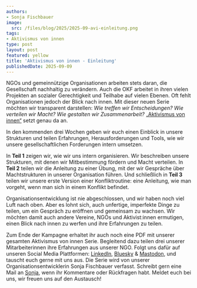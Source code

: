 ```yaml
---
authors:
- Sonja Fischbauer
image:
  src: /files/blog/2025/2025-09-avi-einleitung.png
tags:
- Aktivismus von innen
type: post
layout: post
featured: yellow
title: 'Aktivismus von innen - Einleitung'
publishedDate: 2025-09-09
---
```

NGOs und gemeinnützige Organisationen arbeiten stets daran, die Gesellschaft nachhaltig zu verändern. Auch die OKF arbeitet in ihren vielen Projekten an sozialer Gerechtigkeit und Teilhabe auf vielen Ebenen. Oft fehlt Organisationen jedoch der Blick nach innen. Mit dieser neuen Serie möchten wir transparent darstellen: *Wie treffen wir Entscheidungen? Wie verteilen wir Macht? Wie gestalten wir Zusammenarbeit?* [„Aktivismus von innen“](https://okfn.de/aktivismus-von-innen/) setzt genau da an.

In den kommenden drei Wochen geben wir euch einen Einblick in unsere Strukturen und teilen Erfahrungen, Herausforderungen und Tools, wie wir unsere gesellschaftlichen Forderungen intern umsetzen.

In **Teil 1** zeigen wir, wie wir uns intern organisieren. Wir beschreiben unsere Strukturen, mit denen wir Mitbestimmung fördern und Macht verteilen. In **Teil 2** teilen wir die Anleitung zu einer Übung,  mit der wir Gespräche über Machtstrukturen in unserer Organisation führen. Und schließlich in **Teil 3** teilen wir unsere erste Version einer Konfliktroutine: eine Anleitung, wie man vorgeht, wenn man sich in einem Konflikt befindet. 

Organisationsentwicklung ist nie abgeschlossen, und wir haben noch viel Luft nach oben. Aber es lohnt sich, auch unfertige, imperfekte Dinge zu teilen, um ein Gespräch zu eröffnen und gemeinsam zu wachsen. Wir möchten damit auch andere Vereine, NGOs und Aktivist:innen ermutigen, einen Blick nach innen zu werfen und ihre Erfahrungen zu teilen. 

Zum Ende der Kampagne erhaltet ihr auch noch eine PDF mit unserer gesamten Aktivismus von innen Serie. Begleitend dazu teilen drei unserer Mitarbeiterinnen ihre Erfahrungen aus unserer NGO. Folgt uns dafür auf unseren Social Media Plattformen: [LinkedIn](https://www.linkedin.com/company/10282039), [Bluesky](https://bsky.app/profile/okfde.bsky.social) & [Mastodon](https://chaos.social/@okfde), und tauscht euch gerne mit uns aus. Die Serie wird von unserer Organisationsentwicklerin Sonja Fischbauer verfasst. Schreibt gern eine Mail an [Sonja](mailto:sonja.fischbauer@okfn.de), wenn ihr Kommentare oder Rückfragen habt. Meldet euch bei uns, wir freuen uns auf den Austausch!
